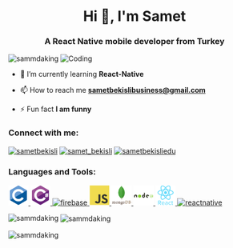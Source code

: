 <h1 align="center">Hi 👋, I'm Samet</h1>
<h3 align="center">A React Native mobile developer from Turkey</h3>
<img align = "right" alt = "Coding" width = "400" src = "https://giphy.com/gifs/dommespace-domme-space-programador-qgQUggAC3Pfv687qPC"

<p align="left"> <img src="https://komarev.com/ghpvc/?username=sammdaking&label=Profile%20views&color=0e75b6&style=flat" alt="sammdaking" /> </p>

- 🌱 I’m currently learning **React-Native**

- 📫 How to reach me **sametbekislibusiness@gmail.com**

- ⚡ Fun fact **I am funny**

<h3 align="left">Connect with me:</h3>
<p align="left">
<a href="https://linkedin.com/in/sametbekisli" target="blank"><img align="center" src="https://raw.githubusercontent.com/rahuldkjain/github-profile-readme-generator/master/src/images/icons/Social/linked-in-alt.svg" alt="sametbekisli" height="30" width="40" /></a>
<a href="https://instagram.com/samet_bekisli" target="blank"><img align="center" src="https://raw.githubusercontent.com/rahuldkjain/github-profile-readme-generator/master/src/images/icons/Social/instagram.svg" alt="samet_bekisli" height="30" width="40" /></a>
<a href="https://www.hackerrank.com/sametbekisliedu" target="blank"><img align="center" src="https://raw.githubusercontent.com/rahuldkjain/github-profile-readme-generator/master/src/images/icons/Social/hackerrank.svg" alt="sametbekisliedu" height="30" width="40" /></a>
</p>

<h3 align="left">Languages and Tools:</h3>
<p align="left"> <a href="https://www.cprogramming.com/" target="_blank" rel="noreferrer"> <img src="https://raw.githubusercontent.com/devicons/devicon/master/icons/c/c-original.svg" alt="c" width="40" height="40"/> </a> <a href="https://www.w3schools.com/cs/" target="_blank" rel="noreferrer"> <img src="https://raw.githubusercontent.com/devicons/devicon/master/icons/csharp/csharp-original.svg" alt="csharp" width="40" height="40"/> </a> <a href="https://firebase.google.com/" target="_blank" rel="noreferrer"> <img src="https://www.vectorlogo.zone/logos/firebase/firebase-icon.svg" alt="firebase" width="40" height="40"/> </a> <a href="https://developer.mozilla.org/en-US/docs/Web/JavaScript" target="_blank" rel="noreferrer"> <img src="https://raw.githubusercontent.com/devicons/devicon/master/icons/javascript/javascript-original.svg" alt="javascript" width="40" height="40"/> </a> <a href="https://www.mongodb.com/" target="_blank" rel="noreferrer"> <img src="https://raw.githubusercontent.com/devicons/devicon/master/icons/mongodb/mongodb-original-wordmark.svg" alt="mongodb" width="40" height="40"/> </a> <a href="https://nodejs.org" target="_blank" rel="noreferrer"> <img src="https://raw.githubusercontent.com/devicons/devicon/master/icons/nodejs/nodejs-original-wordmark.svg" alt="nodejs" width="40" height="40"/> </a> <a href="https://reactjs.org/" target="_blank" rel="noreferrer"> <img src="https://raw.githubusercontent.com/devicons/devicon/master/icons/react/react-original-wordmark.svg" alt="react" width="40" height="40"/> </a> <a href="https://reactnative.dev/" target="_blank" rel="noreferrer"> <img src="https://reactnative.dev/img/header_logo.svg" alt="reactnative" width="40" height="40"/> </a> </p>

<p><img align="left" src="https://github-readme-stats.vercel.app/api/top-langs?username=sammdaking&show_icons=true&locale=en&layout=compact" alt="sammdaking" /></p>

<p>&nbsp;<img align="center" src="https://github-readme-stats.vercel.app/api?username=sammdaking&show_icons=true&locale=en" alt="sammdaking" /></p>

<p><img align="center" src="https://github-readme-streak-stats.herokuapp.com/?user=sammdaking&" alt="sammdaking" /></p>
